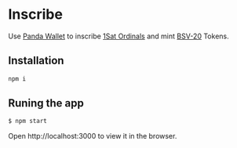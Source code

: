 # Inscribe

Use [Panda Wallet](https://github.com/Panda-Wallet/panda-wallet) to inscribe [1Sat Ordinals](https://docs.1satordinals.com/) and mint [BSV-20](https://docs.1satordinals.com/bsv20) Tokens.

## Installation

```bash
npm i
```

## Runing the app

```bash
$ npm start
```

Open http://localhost:3000 to view it in the browser.

